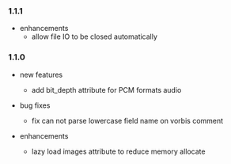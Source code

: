 ### 1.1.1

- enhancements
  - allow file IO to be closed automatically

### 1.1.0

- new features
  - add bit_depth attribute for PCM formats audio

- bug fixes
  - fix can not parse lowercase field name on vorbis comment

- enhancements
  - lazy load images attribute to reduce memory allocate
